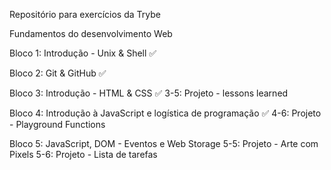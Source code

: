 Repositório para exercícios da Trybe

Fundamentos do desenvolvimento Web

Bloco 1: Introdução - Unix & Shell ✅
 
Bloco 2: Git & GitHub ✅

Bloco 3: Introdução - HTML & CSS ✅
 3-5: Projeto - lessons learned

Bloco 4: Introdução à JavaScript e logística de programação ✅
 4-6: Projeto - Playground Functions
 
Bloco 5: JavaScript, DOM - Eventos e Web Storage
 5-5: Projeto - Arte com Pixels
 5-6: Projeto - Lista de tarefas
